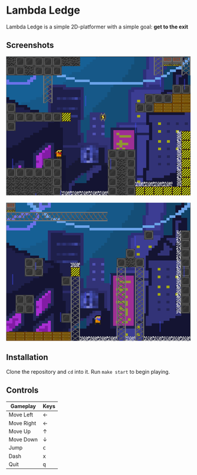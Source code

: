 # Lambda Ledge

Lambda Ledge is a simple 2D-platformer with a simple goal: **get to the exit**

## Screenshots

<img src="screenshots/lvl1.png" width="500" height="" />
&nbsp &nbsp
<img src="screenshots/lvl2.png" width="500" height="" />

## Installation 
Clone the repository and `cd` into it. Run `make start` to begin playing. 

## Controls

<center>

| Gameplay   | Keys           |
|------------|----------------|
| Move Left  |  ←             |
| Move Right |  ←             |
| Move Up    |  ↑             |
| Move Down  |  ↓             |
| Jump       | <kbd>c</kbd>   |
| Dash       | <kbd>x</kbd>   |
| Quit       | <kbd>q</kbd>   |

</center>
